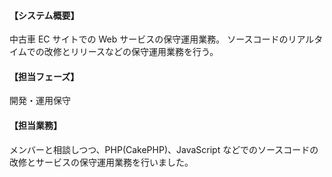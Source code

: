 #### 【システム概要】

中古車 EC サイトでの Web サービスの保守運用業務。
ソースコードのリアルタイムでの改修とリリースなどの保守運用業務を行う。

#### 【担当フェーズ】

開発・運用保守

#### 【担当業務】

メンバーと相談しつつ、PHP(CakePHP)、JavaScript などでのソースコードの改修とサービスの保守運用業務を行いました。
